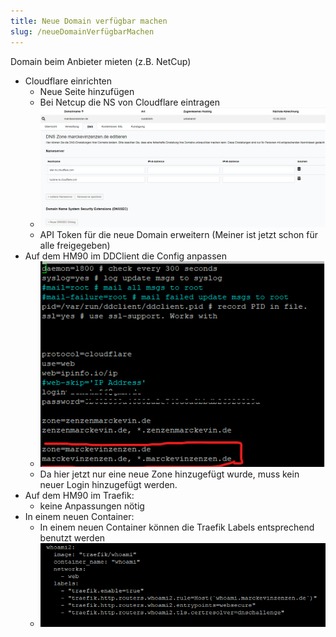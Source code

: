 ```yaml
---
title: Neue Domain verfügbar machen
slug: /neueDomainVerfügbarMachen
---
```


Domain beim Anbieter mieten (z.B. NetCup)
- Cloudflare einrichten
	- Neue Seite hinzufügen
	- Bei Netcup die NS von Cloudflare eintragen
	- ![addNs](addNs.png)
	- API Token für die neue Domain erweitern (Meiner ist jetzt schon für alle freigegeben)
- Auf dem HM90 im DDClient die Config anpassen
	- ![ddclientConfig](ddclientConfig.png)
	- Da hier jetzt nur eine neue Zone hinzugefügt wurde, muss kein neuer Login hinzugefügt werden.
- Auf dem HM90 im Traefik:
	 - keine Anpassungen nötig
 - In einem neuen Container:
	- In einem neuen Container können die Traefik Labels entsprechend benutzt werden
	- ![traefikLable](traefikLable.png)